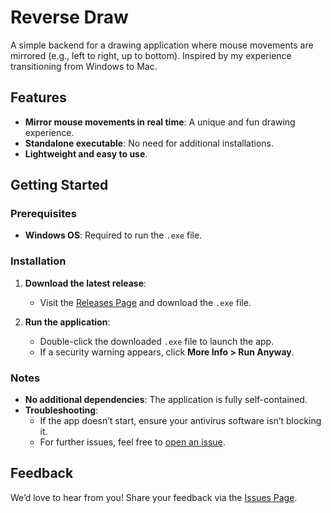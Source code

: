 # Reverse Draw

A simple backend for a drawing application where mouse movements are mirrored (e.g., left to right, up to bottom). Inspired by my experience transitioning from Windows to Mac.

## Features
- **Mirror mouse movements in real time**: A unique and fun drawing experience.
- **Standalone executable**: No need for additional installations.
- **Lightweight and easy to use**.

## Getting Started

### Prerequisites
- **Windows OS**: Required to run the `.exe` file.

### Installation
1. **Download the latest release**:
   - Visit the [Releases Page](https://github.com/nervozny/reverse-draw/releases) and download the `.exe` file.

2. **Run the application**:
   - Double-click the downloaded `.exe` file to launch the app.
   - If a security warning appears, click **More Info > Run Anyway**.

### Notes
- **No additional dependencies**: The application is fully self-contained.
- **Troubleshooting**:
   - If the app doesn’t start, ensure your antivirus software isn’t blocking it.
   - For further issues, feel free to [open an issue](https://github.com/nervozny/reverse-draw/issues).

## Feedback
We’d love to hear from you! Share your feedback via the [Issues Page](https://github.com/nervozny/reverse-draw/issues).

